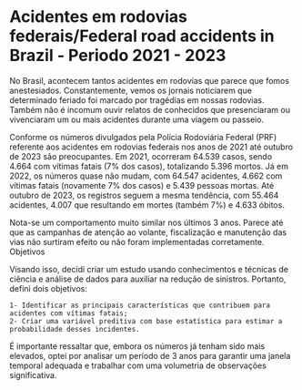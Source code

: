 # Acidentes em rodovias federais/Federal road accidents in Brazil - Periodo 2021 - 2023

No Brasil, acontecem tantos acidentes em rodovias que parece que fomos anestesiados. Constantemente, vemos os jornais noticiarem que determinado feriado foi marcado por tragédias em nossas rodovias. Também não é incomum ouvir relatos de conhecidos que presenciaram ou vivenciaram um ou mais acidentes durante uma viagem ou passeio.

Conforme os números divulgados pela Polícia Rodoviária Federal (PRF) referente aos acidentes em rodovias federais nos anos de 2021 até outubro de 2023 são preocupantes. Em 2021, ocorreram 64.539 casos, sendo 4.664 com vítimas fatais (7% dos casos), totalizando 5.396 mortos. Já em 2022, os números quase não mudam, com 64.547 acidentes, 4.662 com vítimas fatais (novamente 7% dos casos) e 5.439 pessoas mortas. Até outubro de 2023, os registros seguem a mesma tendência, com 55.464 acidentes, 4.007 que resultando em mortes (também 7%) e 4.633 óbitos.

Nota-se um comportamento muito similar nos últimos 3 anos. Parece até que as campanhas de atenção ao volante, fiscalização e manutenção das vias não surtiram efeito ou não foram implementadas corretamente.
Objetivos

Visando isso, decidi criar um estudo usando conhecimentos e técnicas de ciência e análise de dados para auxiliar na redução de sinistros. Portanto, defini dois objetivos:

    1- Identificar as principais características que contribuem para acidentes com vítimas fatais;
    2- Criar uma variável preditiva com base estatística para estimar a probabilidade desses incidentes.

É importante ressaltar que, embora os números já tenham sido mais elevados, optei por analisar um período de 3 anos para garantir uma janela temporal adequada e trabalhar com uma volumetria de observações significativa.
